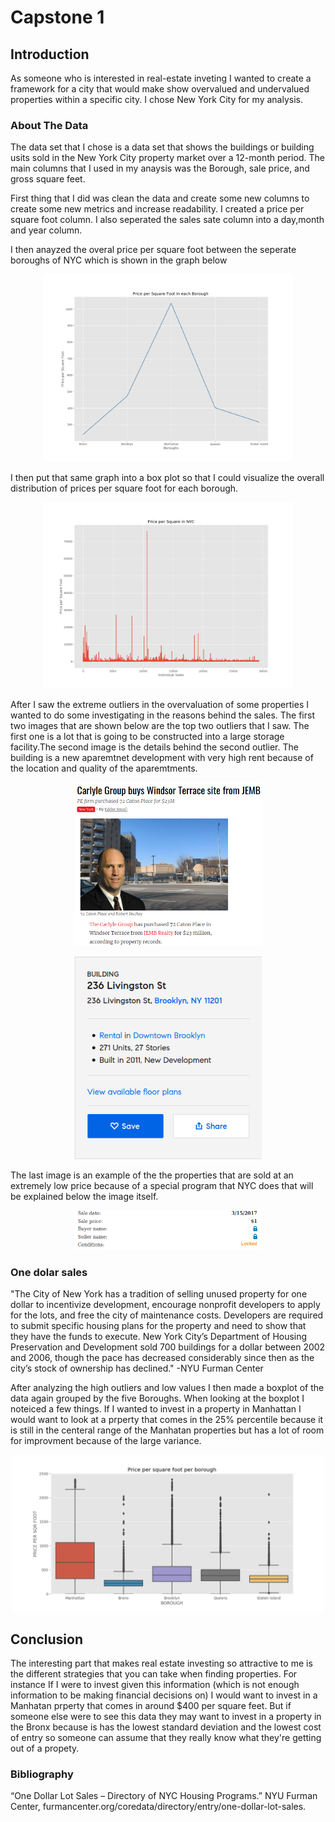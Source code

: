 # Capstone 1
## Introduction
As someone who is interested in real-estate inveting I wanted to create a framework for a city that would make show overvalued and undervalued properties within a specific city. I chose New York City for my analysis.
### About The Data
The data set that I chose is a data set that shows the buildings or building usits sold in the New York City property market over a 12-month period. The main columns that I used in my anaysis was the Borough, sale price, and gross square feet. 

First thing that I did was clean the data and create some new columns to create some new metrics and increase readability. I created a price per square foot column. I also seperated the sales sate column into a day,month and year column. 

I then anayzed the overal price per square foot between the seperate boroughs of NYC which is shown in the graph below 
<p align="center">
    <img width = "400" src="images/Figure_16.png">
</p>

I then put that same graph into a box plot so that I could visualize the overall distribution of prices per square foot for each borough.
<p align="center">
    <img width = "400" src="images/Figure_1.png">
</p>
After I saw the extreme outliers in the overvaluation of some properties I wanted to do some investigating in the reasons behind the sales. The first two images that are shown below are the top two outliers that I saw. The first one is a lot that is going to be constructed into a large storage facility.The second image is the details behind the second outlier. The building is a new aparemtnet development with very high rent because of the location and quality of the aparemtments.   
</p>
<p align="center">
    <img width = "300" src="images/Screenshot_2021-02-25 Carlyle Group JEMB Realty 72 Caton Place.png">
</p>
<p align="center">
    <img width = "300" src="images/Screenshot_2021-02-25 236 Livingston St in Brooklyn, NY Compass.png">
</p>
The last image is an example of the the properties that are sold at an extremely low price because of a special program that NYC does that will be explained below the image itself.
<p align="center">
    <img width = "300" src="images/Screenshot_2021-02-25 339 Bridge St, Brooklyn - Owner Information, Sales, Taxes.png">


### One dolar sales
"The City of New York has a tradition of selling unused property for one dollar to incentivize development, encourage nonprofit developers to apply for the lots, and free the city of maintenance costs. Developers are required to submit specific housing plans for the property and need to show that they have the funds to execute. New York City’s Department of Housing Preservation and Development sold 700 buildings for a dollar between 2002 and 2006, though the pace has decreased considerably since then as the city’s stock of ownership has declined." -NYU Furman Center 

After analyzing the high outliers and low values I then made a boxplot of the data again grouped by the five Boroughs. When looking at the boxplot I noteiced a few things. If I wanted to invest in a property in Manhattan I would want to look at a prperty that comes in the 25% percentile because it is still in the centeral range of the Manhatan properties but has a lot of room for improvment because of the large variance. 
<p align="center">
    <img width = "500" src="images/Figure_2.png">
</p>

## Conclusion
The interesting part that makes real estate investing so attractive to me is the different strategies that you can take when finding properties. For instance If I were to invest given this information (which is not enough information to be making financial decisions on) I would want to invest in a Manhatan prperty that comes in around $400 per square feet. But if someone else were to see this data they may want to invest in a property in the Bronx because is has the lowest standard deviation and the lowest cost of entry so someone can assume that they really know what they're getting out of a propety. 
### Bibliography
“One Dollar Lot Sales – Directory of NYC Housing Programs.” NYU Furman Center, furmancenter.org/coredata/directory/entry/one-dollar-lot-sales. 